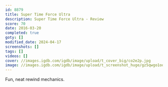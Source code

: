 ```yaml
---
id: 8879
title: Super Time Force Ultra
description: Super Time Force Ultra - Review
score: 70
date: 2016-03-20
completed: true
goty: []
modified_date: 2024-04-17
screenshots: []
tags: []
videos: []
cover: //images.igdb.com/igdb/image/upload/t_cover_big/co2e2p.jpg
image: //images.igdb.com/igdb/image/upload/t_screenshot_huge/gz5qwgo1oqysp4vdnu8x.jpg
---
```

Fun, neat rewind mechanics.